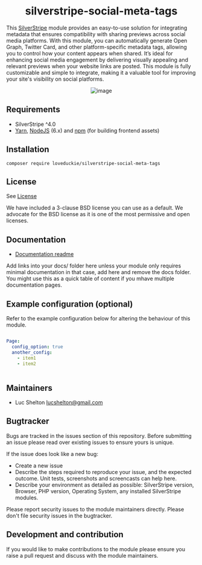 <div align="center">

# silverstripe-social-meta-tags

</div>

This [SilverStripe](https://silverstripe.org/) module provides an easy-to-use solution for integrating metadata that ensures compatibility with sharing previews across social media platforms. With this module, you can automatically generate Open Graph, Twitter Card, and other platform-specific metadata tags, allowing you to control how your content appears when shared. It’s ideal for enhancing social media engagement by delivering visually appealing and relevant previews when your website links are posted. This module is fully customizable and simple to integrate, making it a valuable tool for improving your site's visibility on social platforms.

<div align="center">

![image](https://user-images.githubusercontent.com/692378/160485859-58540384-9ef3-440c-b41f-f3e4ce15663e.png)

</div>

## Requirements

* SilverStripe ^4.0
* [Yarn](https://yarnpkg.com/lang/en/), [NodeJS](https://nodejs.org/en/) (6.x) and [npm](https://npmjs.com) (for building
  frontend assets)

## Installation

```shell
composer require loveduckie/silverstripe-social-meta-tags
```

## License

See [License](license.md)

We have included a 3-clause BSD license you can use as a default. We advocate for the BSD license as
it is one of the most permissive and open licenses.

## Documentation

* [Documentation readme](docs/en/readme.md)

Add links into your docs/<language> folder here unless your module only requires minimal documentation
in that case, add here and remove the docs folder. You might use this as a quick table of content if you
mhave multiple documentation pages.

## Example configuration (optional)

Refer to the example configuration below for altering the behaviour of this module.

```yaml

Page:
  config_option: true
  another_config:
    - item1
    - item2
  
```

## Maintainers

* Luc Shelton <lucshelton@gmail.com>

## Bugtracker

Bugs are tracked in the issues section of this repository. Before submitting an issue please read over
existing issues to ensure yours is unique.

If the issue does look like a new bug:

* Create a new issue
* Describe the steps required to reproduce your issue, and the expected outcome. Unit tests, screenshots
 and screencasts can help here.
* Describe your environment as detailed as possible: SilverStripe version, Browser, PHP version,
 Operating System, any installed SilverStripe modules.

Please report security issues to the module maintainers directly. Please don't file security issues in the bugtracker.

## Development and contribution

If you would like to make contributions to the module please ensure you raise a pull request and discuss with the module maintainers.
